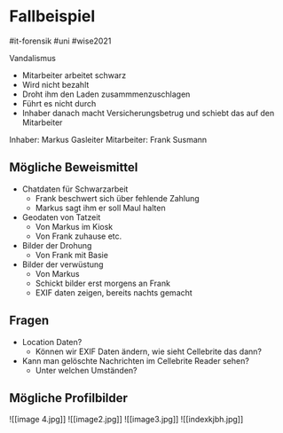 # Fallbeispiel
#it-forensik #uni #wise2021 

Vandalismus

- Mitarbeiter arbeitet schwarz
- Wird nicht bezahlt
- Droht ihm den Laden zusammmenzuschlagen
- Führt es nicht durch
- Inhaber danach macht Versicherungsbetrug und schiebt das auf den Mitarbeiter


Inhaber: Markus Gasleiter
Mitarbeiter: Frank Susmann

## Mögliche Beweismittel
- Chatdaten für Schwarzarbeit
	- Frank beschwert sich über fehlende Zahlung
	- Markus sagt ihm er soll Maul halten
- Geodaten von Tatzeit
	- Von Markus im Kiosk
	- Von Frank zuhause etc.
- Bilder der Drohung
	- Von Frank mit Basie
- Bilder der verwüstung
	- Von Markus
	- Schickt bilder erst morgens an Frank
	- EXIF daten zeigen, bereits nachts gemacht



## Fragen

- Location Daten?
	- Können wir EXIF Daten ändern, wie sieht Cellebrite das dann?
- Kann man gelöschte Nachrichten im Cellebrite Reader sehen?
	- Unter welchen Umständen?



## Mögliche Profilbilder

![[image 4.jpg]]
![[image2.jpg]]
![[image3.jpg]]
![[indexkjbh.jpg]]
